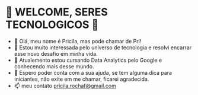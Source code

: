    #                                                                👾       WELCOME, SERES TECNOLOGICOS       👾

- 👋 Olá, meu nome é Pricila, mas pode chamar de Pri!
- 👀 Estou muito interessada pelo universo de tecnologia e resolvi encarrar esse novo desafio em minha vida.
- 🌱 Atualemento estou cursando Data Analytics pelo Google e conhecendo mais desse mundo.
- 💞️ Espero poder conta com a sua ajuda, se tem alguma dica para iniciantes, não exite em me chamar, ficarei agradecida.
- 📫 meu contato pricila.rochaf@gmail.com

<!---
pricilaroch/pricilaroch is a ✨ special ✨ repository because its `README.md` (this file) appears on your GitHub profile.
You can click the Preview link to take a look at your changes.
--->
